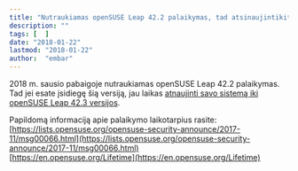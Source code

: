 ```yaml
---
title: "Nutraukiamas openSUSE Leap 42.2 palaikymas, tad atsinaujintikite iki 42.3 versijos"
description: ""
tags: [  ]
date: "2018-01-22"
lastmod: "2018-01-22"
author:  "embar"
---
```

2018 m. sausio pabaigoje nutraukiamas openSUSE Leap 42.2 palaikymas. Tad jei esate įsidiegę šią versiją, jau laikas [atnaujinti savo sistemą iki openSUSE Leap 42.3 versijos](index.php/pamokos/diegimas/197).

Papildomą informaciją apie palaikymo laikotarpius rasite:  
[https://lists.opensuse.org/opensuse-security-announce/2017-11/msg00066.html](https://lists.opensuse.org/opensuse-security-announce/2017-11/msg00066.html)  
[https://en.opensuse.org/Lifetime](https://en.opensuse.org/Lifetime)
